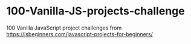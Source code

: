 # 100-Vanilla-JS-projects-challenge
100 Vanilla JavaScript project challenges from https://jsbeginners.com/javascript-projects-for-beginners/
